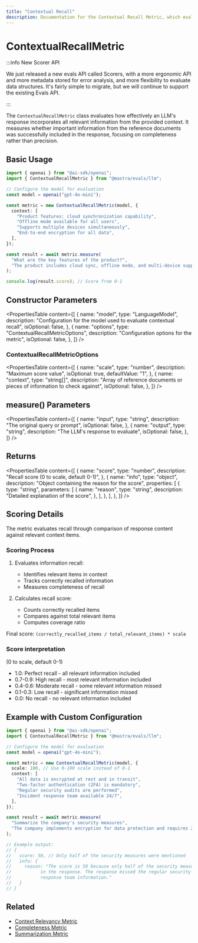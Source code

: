 ```yaml
---
title: "Contextual Recall"
description: Documentation for the Contextual Recall Metric, which evaluates the completeness of LLM responses in incorporating relevant context.
---
```


# ContextualRecallMetric

:::info New Scorer API

We just released a new evals API called Scorers, with a more ergonomic API and more metadata stored for error analysis, and more flexibility to evaluate data structures. It's fairly simple to migrate, but we will continue to support the existing Evals API.

:::

The `ContextualRecallMetric` class evaluates how effectively an LLM's response incorporates all relevant information from the provided context. It measures whether important information from the reference documents was successfully included in the response, focusing on completeness rather than precision.

## Basic Usage

```typescript
import { openai } from "@ai-sdk/openai";
import { ContextualRecallMetric } from "@mastra/evals/llm";

// Configure the model for evaluation
const model = openai("gpt-4o-mini");

const metric = new ContextualRecallMetric(model, {
  context: [
    "Product features: cloud synchronization capability",
    "Offline mode available for all users",
    "Supports multiple devices simultaneously",
    "End-to-end encryption for all data",
  ],
});

const result = await metric.measure(
  "What are the key features of the product?",
  "The product includes cloud sync, offline mode, and multi-device support.",
);

console.log(result.score); // Score from 0-1
```

## Constructor Parameters

<PropertiesTable
content={[
{
name: "model",
type: "LanguageModel",
description:
"Configuration for the model used to evaluate contextual recall",
isOptional: false,
},
{
name: "options",
type: "ContextualRecallMetricOptions",
description: "Configuration options for the metric",
isOptional: false,
},
]}
/>

### ContextualRecallMetricOptions

<PropertiesTable
content={[
{
name: "scale",
type: "number",
description: "Maximum score value",
isOptional: true,
defaultValue: "1",
},
{
name: "context",
type: "string[]",
description:
"Array of reference documents or pieces of information to check against",
isOptional: false,
},
]}
/>

## measure() Parameters

<PropertiesTable
content={[
{
name: "input",
type: "string",
description: "The original query or prompt",
isOptional: false,
},
{
name: "output",
type: "string",
description: "The LLM's response to evaluate",
isOptional: false,
},
]}
/>

## Returns

<PropertiesTable
content={[
{
name: "score",
type: "number",
description: "Recall score (0 to scale, default 0-1)",
},
{
name: "info",
type: "object",
description: "Object containing the reason for the score",
properties: [
{
type: "string",
parameters: [
{
name: "reason",
type: "string",
description: "Detailed explanation of the score",
},
],
},
],
},
]}
/>

## Scoring Details

The metric evaluates recall through comparison of response content against relevant context items.

### Scoring Process

1. Evaluates information recall:
   - Identifies relevant items in context
   - Tracks correctly recalled information
   - Measures completeness of recall

2. Calculates recall score:
   - Counts correctly recalled items
   - Compares against total relevant items
   - Computes coverage ratio

Final score: `(correctly_recalled_items / total_relevant_items) * scale`

### Score interpretation

(0 to scale, default 0-1)

- 1.0: Perfect recall - all relevant information included
- 0.7-0.9: High recall - most relevant information included
- 0.4-0.6: Moderate recall - some relevant information missed
- 0.1-0.3: Low recall - significant information missed
- 0.0: No recall - no relevant information included

## Example with Custom Configuration

```typescript
import { openai } from "@ai-sdk/openai";
import { ContextualRecallMetric } from "@mastra/evals/llm";

// Configure the model for evaluation
const model = openai("gpt-4o-mini");

const metric = new ContextualRecallMetric(model, {
  scale: 100, // Use 0-100 scale instead of 0-1
  context: [
    "All data is encrypted at rest and in transit",
    "Two-factor authentication (2FA) is mandatory",
    "Regular security audits are performed",
    "Incident response team available 24/7",
  ],
});

const result = await metric.measure(
  "Summarize the company's security measures",
  "The company implements encryption for data protection and requires 2FA for all users.",
);

// Example output:
// {
//   score: 50, // Only half of the security measures were mentioned
//   info: {
//     reason: "The score is 50 because only half of the security measures were mentioned
//           in the response. The response missed the regular security audits and incident
//           response team information."
//   }
// }
```

## Related

- [Context Relevancy Metric](./context-relevancy)
- [Completeness Metric](./completeness)
- [Summarization Metric](./summarization)

